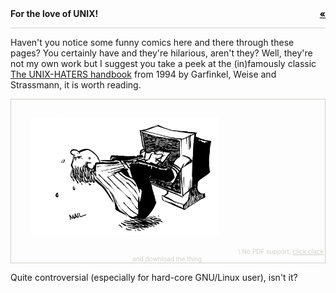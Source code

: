 <nav class="site-nav" style="font-weight:bold; padding-bottom:1em; border-bottom:1px solid #d0d0cc">
  For the love of UNIX!
  <div style="float:right">
  <a href="javascript:history.back()" style="color:black; float:right">&laquo;</a>
  </div>
</nav>


Haven't you notice some funny comics here and there through these pages? You certainly have and they're hilarious, aren't they? Well, they're not my own work but I suggest you take a peek at the (in)famously classic [The UNIX-HATERS handbook](https://web.mit.edu/~simsong/www/ugh.pdf) from 1994 by Garfinkel, Weise and Strassmann, it is worth reading.

<object data="https://matteogiorgi.github.io/ugh.pdf" type="application/pdf" width="100%" height="600px">
<p style="font-size:10px; color:#d0d0cc; text-align:center; border:1px solid #d0d0cc;">
  <img width=60% style="padding:30px;" src="pics/extraction.png">\
  No PDF support, <a style="color:#d0d0cc; text-decoration:underline" href="https://matteogiorgi.github.io/ugh.pdf" title="Download PDF">click clack</a> and download the thing.
</p>
</object>

Quite controversial (especially for hard-core GNU/Linux user), isn't it?
